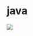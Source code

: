 # java

![](https://raw.githubusercontent.com/abrahamcalf/programming-languages-logos/master/src/java/java_256x256.png)
